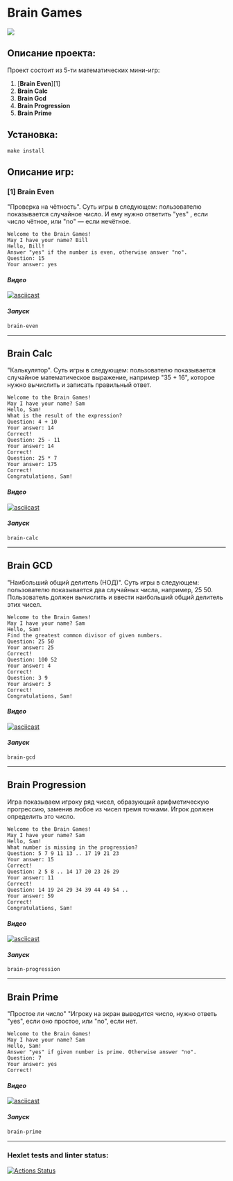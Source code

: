 # **Brain Games** 
<a href="https://codeclimate.com/github/zigbul/frontend-project-44/maintainability">
    <img src="https://api.codeclimate.com/v1/badges/d3d8f68ac6409433f547/maintainability" />
</a>

## **Описание проекта:**

Проект состоит из 5-ти математических мини-игр:
1. [**Brain Even**][1]
2. **Brain Calc**
3. **Brain Gcd**
4. **Brain Progression**
5. **Brain Prime**

## **Установка:**

```
make install
```

## **Описание игр:**

### [1] **Brain Even**

"Проверка на чётность".
Суть игры в следующем: пользователю показывается случайное число.
И ему нужно ответить "yes" , если число чётное, или "no" — если нечётное.
```
Welcome to the Brain Games!
May I have your name? Bill
Hello, Bill!
Answer "yes" if the number is even, otherwise answer "no".
Question: 15
Your answer: yes
```
#### _Видео_
[![asciicast](https://asciinema.org/a/A29sljXGCa7IjR9sr6jEmq0PD.svg)](https://asciinema.org/a/A29sljXGCa7IjR9sr6jEmq0PD)

#### _Запуск_
```
brain-even
```
___

## **Brain Calc**

"Калькулятор".
Суть игры в следующем: пользователю показывается случайное математическое выражение,
например "35 + 16", которое нужно вычислить и записать правильный ответ.
```
Welcome to the Brain Games!
May I have your name? Sam
Hello, Sam!
What is the result of the expression?
Question: 4 + 10
Your answer: 14
Correct!
Question: 25 - 11
Your answer: 14
Correct!
Question: 25 * 7
Your answer: 175
Correct!
Congratulations, Sam!
```
#### _Видео_
[![asciicast](https://asciinema.org/a/DlGZSWYYzZItxVNz6mD54kQac.svg)](https://asciinema.org/a/DlGZSWYYzZItxVNz6mD54kQac)

#### _Запуск_
```
brain-calc
```
___

## Brain GCD

"Наибольший общий делитель (НОД)".
Суть игры в следующем: пользователю показывается два случайных числа, например, 25 50.
Пользователь должен вычислить и ввести наибольший общий делитель этих чисел.
```
Welcome to the Brain Games!
May I have your name? Sam
Hello, Sam!
Find the greatest common divisor of given numbers.
Question: 25 50
Your answer: 25
Correct!
Question: 100 52
Your answer: 4
Correct!
Question: 3 9
Your answer: 3
Correct!
Congratulations, Sam!
```
#### _Видео_
[![asciicast](https://asciinema.org/a/zDrp9QnSnoEDhmI0YLPixjx86.svg)](https://asciinema.org/a/zDrp9QnSnoEDhmI0YLPixjx86)

#### _Запуск_
```
brain-gcd
```
___

## Brain Progression

Игра показываем игроку ряд чисел, образующий арифметическую прогрессию, 
заменив любое из чисел тремя точками. Игрок должен определить это число.
```
Welcome to the Brain Games!
May I have your name? Sam
Hello, Sam!
What number is missing in the progression?
Question: 5 7 9 11 13 .. 17 19 21 23
Your answer: 15
Correct!
Question: 2 5 8 .. 14 17 20 23 26 29
Your answer: 11
Correct!
Question: 14 19 24 29 34 39 44 49 54 ..
Your answer: 59
Correct!
Congratulations, Sam!
```
#### _Видео_
[![asciicast](https://asciinema.org/a/M3XKHF5SIK44SrTNjBRlp7RSU.svg)](https://asciinema.org/a/M3XKHF5SIK44SrTNjBRlp7RSU)

#### _Запуск_
```
brain-progression
```
___

## Brain Prime

"Простое ли число"
"Игроку на экран выводится число, нужно ответь "yes", если оно простое,
или "no", если нет.
```
Welcome to the Brain Games!
May I have your name? Sam
Hello, Sam!
Answer "yes" if given number is prime. Otherwise answer "no".
Question: 7
Your answer: yes
Correct!
```
#### _Видео_
[![asciicast](https://asciinema.org/a/59WidGyOFs4rIBzoichXyP3DA.svg)](https://asciinema.org/a/59WidGyOFs4rIBzoichXyP3DA)

#### _Запуск_
```
brain-prime
```
___

### Hexlet tests and linter status:
[![Actions Status](https://github.com/zigbul/frontend-project-44/workflows/hexlet-check/badge.svg)](https://github.com/zigbul/frontend-project-44/actions)
